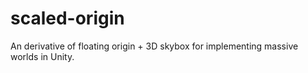# scaled-origin
An derivative of floating origin + 3D skybox for implementing massive worlds in Unity.
